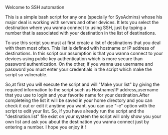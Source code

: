 Welcome to SSH automation

This is a simple bash script for any one (specially for SysAdmins) whose his major deal is working with servers and other devices. It lets you select the 
destination where you wanna connect to using SSH, just by typing a number that is associated with your destination in the list of destinations.

To use this script you must at first create a list of destinations that you deal with them most often. This list is defined with hostname or IP address of 
destinations. In this script our assumption is that you wanna connect to your devices using public key authentication which is more secure than password 
authentication. On the other, if you wanna use username and password you must enter your credentials in the script which make the script so vulnerable.

So,at first you will execute the script and will "Make your list" by giving the required information to the script such as Hostname/IP address,username that you use to login and your favorite name 
for your destination.After completeing the list it will be saved in your home directory and you can check it out or edit it anytime you want. you can use "-e" option with the script to edit your 
list. So, if you have already run the script and the "destination.list" file exist on your system the script will only show you your own list and ask you about the destination you wanna connect just by 
entering a number.
I hope you enjoy it !
